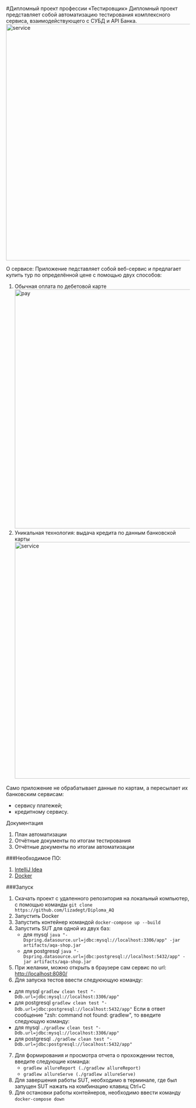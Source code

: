 #Дипломный проект профессии «Тестировщик»
Дипломный проект представляет собой автоматизацию тестирования комплексного сервиса, взаимодействующего с СУБД и API Банка.
<img width="647" alt="service" src="https://user-images.githubusercontent.com/85506686/188310337-b0834a4f-cfc5-484b-a9d5-510ccb741138.png">

О сервисе:
Приложение педставляет собой веб-сервис и предлагает купить тур по определённой цене с помощью двух способов:
1. Обычная оплата по дебетовой карте
   <img width="654" alt="pay" src="https://user-images.githubusercontent.com/85506686/188310342-0f61b8f5-35fb-486a-ab32-a183c53d50be.png">
2. Уникальная технология: выдача кредита по данным банковской карты
   <img width="647" alt="service" src="https://user-images.githubusercontent.com/85506686/188310347-e8726fed-ae8e-4c54-bc4b-4e3e4fbef943.png">

Само приложение не обрабатывает данные по картам, а пересылает их банковским сервисам:
- сервису платежей;
- кредитному сервису.

Документация
1. План автоматизации
2. Отчётные документы по итогам тестирования
3. Отчётные документы по итогам автоматизации

###Необходимое ПО:
1. [IntelliJ Idea](https://www.jetbrains.com/ru-ru/idea/download/#section=windows) 
2. [Docker](https://www.docker.com/products/docker-desktop/) 

###Запуск 
1. Скачать проект с удаленного репозитория на локальный компьютер, с помощью команды `git clone https://github.com/lizadegt/Diploma_AQ`
2. Запустить Docker 
3. Запустить контейнер командой `docker-compose up --build`
4. Запустить SUT для одной из двух баз:
   - для mysql `java "-Dspring.datasource.url=jdbc:mysql://localhost:3306/app" -jar artifacts/aqa-shop.jar`
   - для postgresql `java "-Dspring.datasource.url=jdbc:postgresql://localhost:5432/app" -jar artifacts/aqa-shop.jar`
5. При желании, можно открыть в браузере сам сервис по url: [http://localhost:8080/]()
6. Для запуска тестов ввести следуюющую команду: 
 - для mysql `gradlew clean test "-Ddb.url=jdbc:mysql://localhost:3306/app"`
 - для postgresql `gradlew clean test "-Ddb.url=jdbc:postgresql://localhost:5432/app"`
Если в ответ сообщение "zsh: command not found: gradlew", то введите следующую команду:
 - для mysql `./gradlew clean test "-Ddb.url=jdbc:mysql://localhost:3306/app"`
 - для postgresql `./gradlew clean test "-Ddb.url=jdbc:postgresql://localhost:5432/app"`
7. Для формирования и просмотра отчета о прохождении тестов, введите следующие команда:
   - `gradlew allureReport (./gradlew allureReport)`
   - `gradlew allureServe (./gradlew allureServe)`
8. Для завершения работы SUT, необходимо в терминале, где был запущен SUT нажать на комбинацию клавищ Ctrl+C
9. Для остановки работы контейнеров, необходимо ввести команду `docker-compose down`


